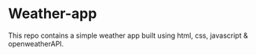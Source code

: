 # Weather-app
This repo contains a simple weather app built using html, css, javascript & openweatherAPI.
